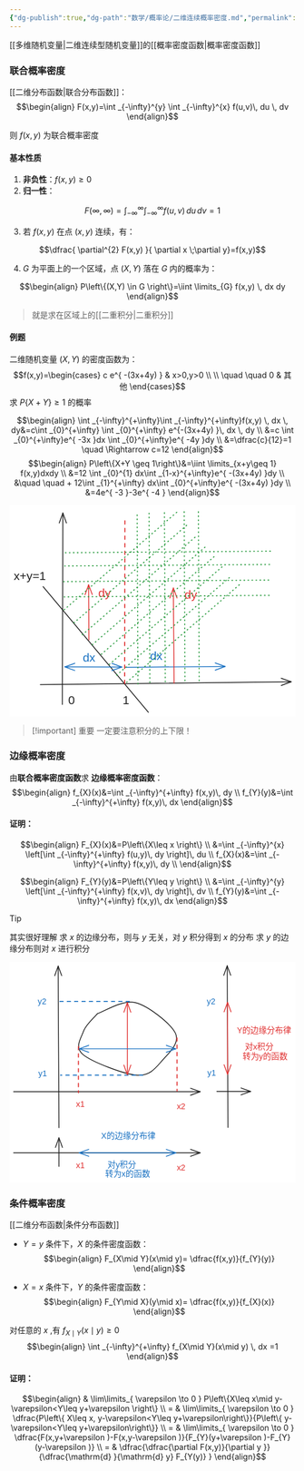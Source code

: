 ```yaml
---
{"dg-publish":true,"dg-path":"数学/概率论/二维连续概率密度.md","permalink":"/数学/概率论/二维连续概率密度/","dgPassFrontmatter":true,"noteIcon":"","created":"2024-04-16T13:01:27.313+08:00","updated":"2025-02-28T15:20:15.984+08:00"}
---
```


[[多维随机变量\|二维连续型随机变量]]的[[概率密度函数\|概率密度函数]]
### 联合概率密度
[[二维分布函数\|联合分布函数]]：
$$\begin{align}
F(x,y)=\int _{-\infty}^{y} \int _{-\infty}^{x} f(u,v)\, du \, dv 
\end{align}$$

则 $f(x,y)$ 为联合概率密度
#### 基本性质
1. **非负性**：$f(x,y)\geq 0$
2. **归一性**：
 
 $$F(\infty,\infty)=\int _{-\infty}^{\infty} \int _{-\infty}^{\infty} f(u,v)\, du \, dv=1$$

3. 若 $f(x,y)$ 在点 $(x,y)$ 连续，有：

$$\dfrac{ \partial^{2} F(x,y) }{ \partial x \;\partial y}=f(x,y)$$
	
4.  $G$ 为平面上的一个区域，点 $(X,Y)$ 落在 $G$ 内的概率为：

$$\begin{align}
P\left\{(X,Y) \in G \right\}=\iint \limits_{G} f(x,y) \, dx dy
\end{align}$$

>就是求在区域上的[[二重积分\|二重积分]] 

#### 例题
二维随机变量 $(X,Y)$ 的密度函数为：
$$f(x,y)=\begin{cases}
c e^{ -(3x+4y) }  & x>0,y>0 \\ \\
\quad \quad 0 & 其他
\end{cases}$$
求 $P\left\{X+Y \right\}\geq 1$ 的概率

$$\begin{align}
\int _{-\infty}^{+\infty}\int _{-\infty}^{+\infty}f(x,y) \, dx  \, dy&=c\int _{0}^{+\infty} \int _{0}^{+\infty} e^{-(3x+4y)  }\, dx \, dy \\
&=c  \int _{0}^{+\infty}e^{ -3x }dx \int _{0}^{+\infty}e^{ -4y }dy \\
&=\dfrac{c}{12}=1  \quad  \Rightarrow c=12
\end{align}$$
$$\begin{align}
P\left\{X+Y \geq 1\right\}&=\iint \limits_{x+y\geq 1} f(x,y)dxdy \\
&=12 \int _{0}^{1} dx\int _{1-x}^{+\infty}e^{ -(3x+4y) }dy \\
&\quad \quad +   12\int _{1}^{+\infty} dx\int _{0}^{+\infty}e^{ -(3x+4y) }dy \\
&=4e^{ -3 }-3e^{ -4 }
\end{align}$$

<svg xmlns="http://www.w3.org/2000/svg" version="1.1" viewBox="0 0 677.4140452238789 501.04252578648834" width="677.4140452238789" height="501.04252578648834">  <!-- svg-source:excalidraw -->    <defs>    <style class="style-fonts">      @font-face {        font-family: "Virgil";        src: url("https://excalidraw.com/Virgil.woff2");      }      @font-face {        font-family: "Cascadia";        src: url("https://excalidraw.com/Cascadia.woff2");      }      @font-face {        font-family: "Assistant";        src: url("https://excalidraw.com/Assistant-Regular.woff2");      }    </style>      </defs>  <rect x="0" y="0" width="677.4140452238789" height="501.04252578648834" fill="#ffffff"></rect><g stroke-linecap="round"><g transform="translate(72.93601732777506 425.53853557862635) rotate(0 297.23901394805193 -3.4355888539308808)"><path d="M0 0 C127.48 -1.47, 254.97 -2.95, 594.48 -6.87 M0 0 C136.09 -1.57, 272.18 -3.15, 594.48 -6.87" stroke="#1e1e1e" stroke-width="2" fill="none"></path></g><g transform="translate(72.93601732777506 425.53853557862635) rotate(0 297.23901394805193 -3.4355888539308808)"><path d="M571.09 1.95 C576.1 0.06, 581.12 -1.83, 594.48 -6.87 M571.09 1.95 C576.44 -0.07, 581.8 -2.09, 594.48 -6.87" stroke="#1e1e1e" stroke-width="2" fill="none"></path></g><g transform="translate(72.93601732777506 425.53853557862635) rotate(0 297.23901394805193 -3.4355888539308808)"><path d="M570.89 -15.15 C575.95 -13.37, 581.01 -11.6, 594.48 -6.87 M570.89 -15.15 C576.29 -13.25, 581.69 -11.36, 594.48 -6.87" stroke="#1e1e1e" stroke-width="2" fill="none"></path></g></g><mask></mask><g stroke-linecap="round"><g transform="translate(125.1357188354823 472.4150987414514) rotate(0 0.6284646426929612 -226.8099440492656)"><path d="M0 0 C0.26 -93.21, 0.52 -186.43, 1.26 -453.62 M0 0 C0.29 -103.6, 0.57 -207.19, 1.26 -453.62" stroke="#1e1e1e" stroke-width="2" fill="none"></path></g><g transform="translate(125.1357188354823 472.4150987414514) rotate(0 0.6284646426929612 -226.8099440492656)"><path d="M9.74 -430.1 C8 -434.94, 6.25 -439.77, 1.26 -453.62 M9.74 -430.1 C7.8 -435.47, 5.87 -440.84, 1.26 -453.62" stroke="#1e1e1e" stroke-width="2" fill="none"></path></g><g transform="translate(125.1357188354823 472.4150987414514) rotate(0 0.6284646426929612 -226.8099440492656)"><path d="M-7.36 -430.15 C-5.59 -434.97, -3.82 -439.8, 1.26 -453.62 M-7.36 -430.15 C-5.39 -435.51, -3.42 -440.87, 1.26 -453.62" stroke="#1e1e1e" stroke-width="2" fill="none"></path></g></g><mask></mask><g stroke-linecap="round"><g transform="translate(79.5903103362948 193.11215612886076) rotate(0 124.7276036879598 148.9651848288138)"><path d="M0 0 C85.94 102.64, 171.88 205.28, 249.46 297.93 M0 0 C93.82 112.05, 187.64 224.11, 249.46 297.93" stroke="#1e1e1e" stroke-width="2" fill="none"></path></g></g><mask></mask><g transform="translate(10 152.30949123134997) rotate(0 38.1376953125 16.100000000000023)"><text x="0" y="25.760546874999996" font-family="Helvetica, Segoe UI Emoji" font-size="28px" fill="#1e1e1e" text-anchor="start" style="white-space: pre;" direction="ltr" dominant-baseline="alphabetic">x+y=1</text></g><g transform="translate(268.09233246175836 445.9295829563325) rotate(0 7.7861328125 16.100000000000023)"><text x="0" y="25.760546874999996" font-family="Helvetica, Segoe UI Emoji" font-size="28px" fill="#1e1e1e" text-anchor="start" style="white-space: pre;" direction="ltr" dominant-baseline="alphabetic">1</text></g><g stroke-linecap="round"><g transform="translate(272.8403781607931 422.9546413025257) rotate(0 0.3074912297925039 -197.73894732413885)"><path d="M0 0 C0.2 -125.85, 0.39 -251.7, 0.61 -395.48" stroke="#e03131" stroke-width="2.5" fill="none" stroke-dasharray="8 10"></path></g></g><mask></mask><g stroke-linecap="round"><g transform="translate(188.07260871961444 319.6901762082218) rotate(0 -0.3331432283880531 -65.49234231337289)"><path d="M0 0 C-0.17 -33.92, -0.35 -67.83, -0.67 -130.98 M0 0 C-0.22 -43.17, -0.44 -86.35, -0.67 -130.98" stroke="#e03131" stroke-width="2" fill="none"></path></g><g transform="translate(188.07260871961444 319.6901762082218) rotate(0 -0.3331432283880531 -65.49234231337289)"><path d="M8 -107.54 C5.76 -113.61, 3.51 -119.68, -0.67 -130.98 M8 -107.54 C5.15 -115.26, 2.29 -122.99, -0.67 -130.98" stroke="#e03131" stroke-width="2" fill="none"></path></g><g transform="translate(188.07260871961444 319.6901762082218) rotate(0 -0.3331432283880531 -65.49234231337289)"><path d="M-9.1 -107.45 C-6.91 -113.54, -4.73 -119.64, -0.67 -130.98 M-9.1 -107.45 C-6.32 -115.21, -3.54 -122.96, -0.67 -130.98" stroke="#e03131" stroke-width="2" fill="none"></path></g></g><mask></mask><g stroke-linecap="round"><g transform="translate(131.16829451116791 383.33164915130556) rotate(0 67.4478666178477 0.19663617335174877)"><path d="M0 0 C44.14 0.13, 88.28 0.26, 134.9 0.39 M0 0 C39.93 0.12, 79.86 0.23, 134.9 0.39" stroke="#1971c2" stroke-width="2" fill="none"></path></g><g transform="translate(131.16829451116791 383.33164915130556) rotate(0 67.4478666178477 0.19663617335174877)"><path d="M23.52 -8.48 C15.82 -5.71, 8.13 -2.93, 0 0 M23.52 -8.48 C16.56 -5.97, 9.59 -3.46, 0 0" stroke="#1971c2" stroke-width="2" fill="none"></path></g><g transform="translate(131.16829451116791 383.33164915130556) rotate(0 67.4478666178477 0.19663617335174877)"><path d="M23.47 8.62 C15.79 5.8, 8.11 2.98, 0 0 M23.47 8.62 C16.52 6.07, 9.57 3.52, 0 0" stroke="#1971c2" stroke-width="2" fill="none"></path></g><g transform="translate(131.16829451116791 383.33164915130556) rotate(0 67.4478666178477 0.19663617335174877)"><path d="M111.38 8.88 C119.07 6.1, 126.77 3.32, 134.9 0.39 M111.38 8.88 C118.34 6.36, 125.3 3.85, 134.9 0.39" stroke="#1971c2" stroke-width="2" fill="none"></path></g><g transform="translate(131.16829451116791 383.33164915130556) rotate(0 67.4478666178477 0.19663617335174877)"><path d="M111.43 -8.23 C119.11 -5.41, 126.79 -2.59, 134.9 0.39 M111.43 -8.23 C118.38 -5.67, 125.32 -3.12, 134.9 0.39" stroke="#1971c2" stroke-width="2" fill="none"></path></g></g><mask></mask><g transform="translate(139.04361624280227 445.65827524720044) rotate(0 7.7861328125 16.100000000000023)"><text x="0" y="25.760546874999996" font-family="Helvetica, Segoe UI Emoji" font-size="28px" fill="#1e1e1e" text-anchor="start" style="white-space: pre;" direction="ltr" dominant-baseline="alphabetic">0</text></g><g stroke-linecap="round"><g transform="translate(276.36475754066714 384.4987995180495) rotate(0 117.25617055013254 -1.081708396576687)"><path d="M0 0 C50.82 -0.47, 101.64 -0.94, 234.51 -2.16 M0 0 C86.15 -0.79, 172.31 -1.59, 234.51 -2.16" stroke="#1971c2" stroke-width="2" fill="none"></path></g><g transform="translate(276.36475754066714 384.4987995180495) rotate(0 117.25617055013254 -1.081708396576687)"><path d="M211.1 6.6 C216.17 4.7, 221.25 2.8, 234.51 -2.16 M211.1 6.6 C219.7 3.38, 228.3 0.16, 234.51 -2.16" stroke="#1971c2" stroke-width="2" fill="none"></path></g><g transform="translate(276.36475754066714 384.4987995180495) rotate(0 117.25617055013254 -1.081708396576687)"><path d="M210.94 -10.5 C216.05 -8.69, 221.16 -6.89, 234.51 -2.16 M210.94 -10.5 C219.6 -7.44, 228.26 -4.37, 234.51 -2.16" stroke="#1971c2" stroke-width="2" fill="none"></path></g></g><mask></mask><g stroke-linecap="round"><g transform="translate(389.97642326193454 422.0125985537918) rotate(0 -0.8704092028526702 -112.72073869367318)"><path d="M0 0 C-0.57 -74.02, -1.14 -148.04, -1.74 -225.44 M0 0 C-0.5 -64.25, -0.99 -128.5, -1.74 -225.44" stroke="#e03131" stroke-width="2" fill="none"></path></g><g transform="translate(389.97642326193454 422.0125985537918) rotate(0 -0.8704092028526702 -112.72073869367318)"><path d="M6.99 -202.02 C4.12 -209.71, 1.26 -217.4, -1.74 -225.44 M6.99 -202.02 C4.5 -208.69, 2.01 -215.37, -1.74 -225.44" stroke="#e03131" stroke-width="2" fill="none"></path></g><g transform="translate(389.97642326193454 422.0125985537918) rotate(0 -0.8704092028526702 -112.72073869367318)"><path d="M-10.11 -201.88 C-7.36 -209.62, -4.61 -217.35, -1.74 -225.44 M-10.11 -201.88 C-7.72 -208.6, -5.34 -215.31, -1.74 -225.44" stroke="#e03131" stroke-width="2" fill="none"></path></g></g><mask></mask><g transform="translate(210.2548571435218 192.60909552399698) rotate(0 14.7861328125 16.100000000000023)"><text x="0" y="25.760546874999996" font-family="Helvetica, Segoe UI Emoji" font-size="28px" fill="#e03131" text-anchor="start" style="white-space: pre;" direction="ltr" dominant-baseline="alphabetic">dy</text></g><g transform="translate(414.8009740277312 196.60104731338743) rotate(0 14.7861328125 16.100000000000023)"><text x="0" y="25.760546874999996" font-family="Helvetica, Segoe UI Emoji" font-size="28px" fill="#e03131" text-anchor="start" style="white-space: pre;" direction="ltr" dominant-baseline="alphabetic">dy</text></g><g transform="translate(173.6092680008269 345.4983840738307) rotate(0 14.7861328125 16.100000000000023)"><text x="0" y="25.760546874999996" font-family="Helvetica, Segoe UI Emoji" font-size="28px" fill="#1971c2" text-anchor="start" style="white-space: pre;" direction="ltr" dominant-baseline="alphabetic">dx</text></g><g transform="translate(332.87401533789034 341.6292598950738) rotate(0 14.7861328125 16.100000000000023)"><text x="0" y="25.760546874999996" font-family="Helvetica, Segoe UI Emoji" font-size="28px" fill="#1971c2" text-anchor="start" style="white-space: pre;" direction="ltr" dominant-baseline="alphabetic">dx</text></g><g stroke-linecap="round"><g transform="translate(129.34657835952476 247.92457482606437) rotate(0 133.93850009713083 -115.88307272555937)"><path d="M0 0 C85.5 -73.97, 170.99 -147.94, 267.88 -231.77" stroke="#2f9e44" stroke-width="2.5" fill="none" stroke-dasharray="1.5 8"></path></g></g><mask></mask><g stroke-linecap="round"><g transform="translate(152.66765450086586 278.9667876558558) rotate(0 133.93850009713083 -115.88307272555937)"><path d="M0 0 C72.94 -63.1, 145.87 -126.21, 267.88 -231.77" stroke="#2f9e44" stroke-width="2.5" fill="none" stroke-dasharray="1.5 8"></path></g></g><mask></mask><g stroke-linecap="round"><g transform="translate(172.57452218675598 307.1726557267914) rotate(0 133.93850009713083 -115.88307272555937)"><path d="M0 0 C73.25 -63.37, 146.49 -126.75, 267.88 -231.77" stroke="#2f9e44" stroke-width="2.5" fill="none" stroke-dasharray="1.5 8"></path></g></g><mask></mask><g stroke-linecap="round"><g transform="translate(196.2632117372441 330.7300795049762) rotate(0 133.93850009713083 -115.88307272555937)"><path d="M0 0 C83.79 -72.49, 167.58 -144.99, 267.88 -231.77" stroke="#2f9e44" stroke-width="2.5" fill="none" stroke-dasharray="1.5 8"></path></g></g><mask></mask><g stroke-linecap="round"><g transform="translate(217.53588398703505 353.44710804195915) rotate(0 133.93850009713083 -115.88307272555937)"><path d="M0 0 C96.48 -83.47, 192.95 -166.94, 267.88 -231.77" stroke="#2f9e44" stroke-width="2.5" fill="none" stroke-dasharray="1.5 8"></path></g></g><mask></mask><g stroke-linecap="round"><g transform="translate(236.54981549945205 377.5035408391507) rotate(0 133.93850009713083 -115.88307272555937)"><path d="M0 0 C90.62 -78.41, 181.24 -156.81, 267.88 -231.77" stroke="#2f9e44" stroke-width="2.5" fill="none" stroke-dasharray="1.5 8"></path></g></g><mask></mask><g stroke-linecap="round"><g transform="translate(253.90927027478256 402.87302087204375) rotate(0 133.93850009713083 -115.88307272555937)"><path d="M0 0 C87.49 -75.69, 174.97 -151.39, 267.88 -231.77" stroke="#2f9e44" stroke-width="2.5" fill="none" stroke-dasharray="1.5 8"></path></g></g><mask></mask><g stroke-linecap="round"><g transform="translate(277.5980463836436 419.86486223823067) rotate(0 133.93850009713083 -115.88307272555937)"><path d="M0 0 C61.74 -53.41, 123.47 -106.83, 267.88 -231.77" stroke="#2f9e44" stroke-width="2.5" fill="none" stroke-dasharray="1.5 8"></path></g></g><mask></mask><g stroke-linecap="round"><g transform="translate(132.3688596438933 112.78262267147738) rotate(0 246.42036056569896 -1.8423955880635958)"><path d="M0 0 C119.78 -0.9, 239.55 -1.79, 492.84 -3.68" stroke="#2f9e44" stroke-width="2.5" fill="none" stroke-dasharray="1.5 8"></path></g></g><mask></mask><g stroke-linecap="round"><g transform="translate(130.52647923669656 144.26913791943753) rotate(0 246.42036056569896 -1.8423955880635958)"><path d="M0 0 C106.12 -0.79, 212.25 -1.59, 492.84 -3.68" stroke="#2f9e44" stroke-width="2.5" fill="none" stroke-dasharray="1.5 8"></path></g></g><mask></mask><g stroke-linecap="round"><g transform="translate(128.18662181079753 181.26445590138906) rotate(0 246.42036056569896 -1.8423955880635958)"><path d="M0 0 C160.23 -1.2, 320.47 -2.4, 492.84 -3.68" stroke="#2f9e44" stroke-width="2.5" fill="none" stroke-dasharray="1.5 8"></path></g></g><mask></mask><g stroke-linecap="round"><g transform="translate(129.40260927488362 217.50437393061952) rotate(0 246.42036056569896 -1.8423955880635958)"><path d="M0 0 C139.62 -1.04, 279.24 -2.09, 492.84 -3.68" stroke="#2f9e44" stroke-width="2.5" fill="none" stroke-dasharray="1.5 8"></path></g></g><mask></mask><g stroke-linecap="round"><g transform="translate(304.32809957480686 423.6974644746497) rotate(0 -0.9716913567776828 -203.08175216984296)"><path d="M0 0 C-0.59 -123.89, -1.19 -247.78, -1.94 -406.16" stroke="#2f9e44" stroke-width="2.5" fill="none" stroke-dasharray="1.5 8"></path></g></g><mask></mask><g stroke-linecap="round"><g transform="translate(332.58458703153246 420.005082955498) rotate(0 -0.9716913567776828 -203.08175216984296)"><path d="M0 0 C-0.71 -148.95, -1.43 -297.9, -1.94 -406.16" stroke="#2f9e44" stroke-width="2.5" fill="none" stroke-dasharray="1.5 8"></path></g></g><mask></mask><g stroke-linecap="round"><g transform="translate(369.06666590846316 418.60834077113896) rotate(0 -0.9716913567776828 -203.08175216984296)"><path d="M0 0 C-0.54 -113.84, -1.09 -227.67, -1.94 -406.16" stroke="#2f9e44" stroke-width="2.5" fill="none" stroke-dasharray="1.5 8"></path></g></g><mask></mask><g stroke-linecap="round"><g transform="translate(415.7949196826903 416.1635043396859) rotate(0 -0.9716913567776828 -203.08175216984296)"><path d="M0 0 C-0.59 -124.35, -1.19 -248.7, -1.94 -406.16" stroke="#2f9e44" stroke-width="2.5" fill="none" stroke-dasharray="1.5 8"></path></g></g><mask></mask><g stroke-linecap="round"><g transform="translate(449.49179960624997 416.1635043396859) rotate(0 -0.9716913567776828 -203.08175216984296)"><path d="M0 0 C-0.41 -86.61, -0.83 -173.22, -1.94 -406.16" stroke="#2f9e44" stroke-width="2.5" fill="none" stroke-dasharray="1.5 8"></path></g></g><mask></mask></svg>


>[!important] 重要
>一定要注意积分的上下限！

### 边缘概率密度
由**联合概率密度函数**求 **边缘概率密度函数**：
$$\begin{align}
f_{X}(x)&=\int _{-\infty}^{+\infty} f(x,y)\, dy \\ 
f_{Y}(y)&=\int _{-\infty}^{+\infty} f(x,y)\, dx
\end{align}$$

#### 证明：
$$\begin{align}
F_{X}(x)&=P\left\{X\leq x \right\} \\
&=\int _{-\infty}^{x} \left[\int _{-\infty}^{+\infty} f(u,y)\, dy \right]\, du  \\
f_{X}(x)&=\int _{-\infty}^{+\infty} f(x,y)\, dy \\ 
\end{align}$$

$$\begin{align}
F_{Y}(y)&=P\left\{Y\leq y \right\} \\
&=\int _{-\infty}^{y} \left[\int _{-\infty}^{+\infty} f(x,v)\, dy \right]\, dv  \\ 
f_{Y}(y)&=\int _{-\infty}^{+\infty} f(x,y)\, dx
\end{align}$$


>[!tip] 
>其实很好理解
>求 $x$ 的边缘分布，则与 $y$ 无关，对 $y$ 积分得到 $x$ 的分布
>求 $y$ 的边缘分布则对 $x$ 进行积分

<svg xmlns="http://www.w3.org/2000/svg" version="1.1" viewBox="0 0 700.553676655589 541.9448717464657" width="700.553676655589" height="541.9448717464657">  <!-- svg-source:excalidraw -->    <defs>    <style class="style-fonts">      @font-face {        font-family: "Virgil";        src: url("https://excalidraw.com/Virgil.woff2");      }      @font-face {        font-family: "Cascadia";        src: url("https://excalidraw.com/Cascadia.woff2");      }      @font-face {        font-family: "Assistant";        src: url("https://excalidraw.com/Assistant-Regular.woff2");      }    </style>      </defs>  <rect x="0" y="0" width="700.553676655589" height="541.9448717464657" fill="#ffffff"></rect><g stroke-linecap="round"><g transform="translate(121.11106471011522 406.92982717113773) rotate(0 -0.9746671977796382 -198.09942145096647)"><path d="M0 0 C-0.32 -66.03, -1.62 -330.17, -1.95 -396.2 M0 0 C-0.32 -66.03, -1.62 -330.17, -1.95 -396.2" stroke="#1e1e1e" stroke-width="2" fill="none"></path></g><g transform="translate(121.11106471011522 406.92982717113773) rotate(0 -0.9746671977796382 -198.09942145096647)"><path d="M6.72 -372.75 C4.91 -377.64, 3.1 -382.53, -1.95 -396.2 M6.72 -372.75 C4.19 -379.59, 1.66 -386.44, -1.95 -396.2" stroke="#1e1e1e" stroke-width="2" fill="none"></path></g><g transform="translate(121.11106471011522 406.92982717113773) rotate(0 -0.9746671977796382 -198.09942145096647)"><path d="M-10.38 -372.66 C-8.62 -377.57, -6.87 -382.48, -1.95 -396.2 M-10.38 -372.66 C-7.92 -379.53, -5.46 -386.4, -1.95 -396.2" stroke="#1e1e1e" stroke-width="2" fill="none"></path></g></g><mask></mask><g stroke-linecap="round"><g transform="translate(10 318.72320068059526) rotate(0 228.55753045333063 0)"><path d="M0 0 C76.19 0, 380.93 0, 457.12 0 M0 0 C76.19 0, 380.93 0, 457.12 0" stroke="#1e1e1e" stroke-width="2" fill="none"></path></g><g transform="translate(10 318.72320068059526) rotate(0 228.55753045333063 0)"><path d="M433.62 8.55 C438.73 6.69, 443.84 4.83, 457.12 0 M433.62 8.55 C442.89 5.18, 452.16 1.8, 457.12 0" stroke="#1e1e1e" stroke-width="2" fill="none"></path></g><g transform="translate(10 318.72320068059526) rotate(0 228.55753045333063 0)"><path d="M433.62 -8.55 C438.73 -6.69, 443.84 -4.83, 457.12 0 M433.62 -8.55 C442.89 -5.18, 452.16 -1.8, 457.12 0" stroke="#1e1e1e" stroke-width="2" fill="none"></path></g></g><mask></mask><g stroke-linecap="round"><g transform="translate(215.65310829564123 127.20275069087529) rotate(0 77.7290745785362 62.134511847244084)"><path d="M0 0 C15.51 -4.47, 61.24 -34.84, 93.08 -26.8 C124.92 -18.76, 179.82 24.94, 191.03 48.25 C202.24 71.56, 175.93 95.92, 160.33 113.06 C144.74 130.2, 130.12 153.18, 97.47 151.07 C64.81 148.96, -13.65 118.42, -35.58 100.39 C-57.5 82.36, -40.04 59.62, -34.11 42.88 C-28.18 26.15, -5.69 7.15, 0 0 M0 0 C15.51 -4.47, 61.24 -34.84, 93.08 -26.8 C124.92 -18.76, 179.82 24.94, 191.03 48.25 C202.24 71.56, 175.93 95.92, 160.33 113.06 C144.74 130.2, 130.12 153.18, 97.47 151.07 C64.81 148.96, -13.65 118.42, -35.58 100.39 C-57.5 82.36, -40.04 59.62, -34.11 42.88 C-28.18 26.15, -5.69 7.15, 0 0" stroke="#1e1e1e" stroke-width="2" fill="none"></path></g></g><mask></mask><g stroke-linecap="round"><g transform="translate(168.86933979235198 208.09942138372026) rotate(0 -5.684341886080802e-14 56.53021561472042)"><path d="M0 0 C0 18.84, 0 94.22, 0 113.06" stroke="#e03131" stroke-width="2.5" fill="none" stroke-dasharray="8 10"></path></g></g><mask></mask><g stroke-linecap="round"><g transform="translate(410.4785123005263 186.65690365140108) rotate(0 0.05311831005747081 65.05848131681705)"><path d="M0 0 C0.02 21.69, 0.09 108.43, 0.11 130.12" stroke="#e03131" stroke-width="2.5" fill="none" stroke-dasharray="8 10"></path></g></g><mask></mask><g stroke-linecap="round"><g transform="translate(293.625713147615 97.47560996307857) rotate(0 -86.74464175575656 0)"><path d="M0 0 C-28.91 0, -144.57 0, -173.49 0" stroke="#1971c2" stroke-width="2.5" fill="none" stroke-dasharray="8 10"></path></g></g><mask></mask><g stroke-linecap="round"><g transform="translate(326.2767590974506 278.27484927228943) rotate(0 -100.63351279810854 0)"><path d="M0 0 C-33.54 0, -167.72 0, -201.27 0" stroke="#1971c2" stroke-width="2.5" fill="none" stroke-dasharray="8 10"></path></g></g><mask></mask><g transform="translate(163.0604633532073 337.20278281464107) rotate(0 10.5615234375 11.5)"><text x="0" y="18.400390625" font-family="Helvetica, Segoe UI Emoji" font-size="20px" fill="#e03131" text-anchor="start" style="white-space: pre;" direction="ltr" dominant-baseline="alphabetic">x1</text></g><g transform="translate(409.94150262129915 342.7193008553486) rotate(0 10.5615234375 11.5)"><text x="0" y="18.400390625" font-family="Helvetica, Segoe UI Emoji" font-size="20px" fill="#e03131" text-anchor="start" style="white-space: pre;" direction="ltr" dominant-baseline="alphabetic">x2</text></g><g transform="translate(69.22025981702313 86.46199269848148) rotate(0 10.5615234375 11.5)"><text x="0" y="18.400390625" font-family="Helvetica, Segoe UI Emoji" font-size="20px" fill="#1971c2" text-anchor="start" style="white-space: pre;" direction="ltr" dominant-baseline="alphabetic">y2</text></g><g transform="translate(70.5263479132401 262.36847720197784) rotate(0 10.5615234375 11.5)"><text x="0" y="18.400390625" font-family="Helvetica, Segoe UI Emoji" font-size="20px" fill="#1971c2" text-anchor="start" style="white-space: pre;" direction="ltr" dominant-baseline="alphabetic">y1</text></g><g stroke-linecap="round"><g transform="translate(288.75240928248354 100.39959549453488) rotate(0 0 88.20663452148392)"><path d="M0 0 C0 29.4, 0 147.01, 0 176.41 M0 0 C0 29.4, 0 147.01, 0 176.41" stroke="#e03131" stroke-width="2" fill="none"></path></g><g transform="translate(288.75240928248354 100.39959549453488) rotate(0 0 88.20663452148392)"><path d="M8.55 23.49 C6.71 18.44, 4.87 13.39, 0 0 M8.55 23.49 C5.76 15.83, 2.97 8.17, 0 0" stroke="#e03131" stroke-width="2" fill="none"></path></g><g transform="translate(288.75240928248354 100.39959549453488) rotate(0 0 88.20663452148392)"><path d="M-8.55 23.49 C-6.71 18.44, -4.87 13.39, 0 0 M-8.55 23.49 C-5.76 15.83, -2.97 8.17, 0 0" stroke="#e03131" stroke-width="2" fill="none"></path></g><g transform="translate(288.75240928248354 100.39959549453488) rotate(0 0 88.20663452148392)"><path d="M-8.55 152.92 C-6.71 157.97, -4.87 163.02, 0 176.41 M-8.55 152.92 C-5.76 160.58, -2.97 168.24, 0 176.41" stroke="#e03131" stroke-width="2" fill="none"></path></g><g transform="translate(288.75240928248354 100.39959549453488) rotate(0 0 88.20663452148392)"><path d="M8.55 152.92 C6.71 157.97, 4.87 163.02, 0 176.41 M8.55 152.92 C5.76 160.58, 2.97 168.24, 0 176.41" stroke="#e03131" stroke-width="2" fill="none"></path></g></g><mask></mask><g stroke-linecap="round"><g transform="translate(407.6607794510692 213.53806338361846) rotate(0 -118.45028525904638 0)"><path d="M0 0 C-39.48 0, -197.42 0, -236.9 0 M0 0 C-39.48 0, -197.42 0, -236.9 0" stroke="#1971c2" stroke-width="2" fill="none"></path></g><g transform="translate(407.6607794510692 213.53806338361846) rotate(0 -118.45028525904638 0)"><path d="M-23.49 8.55 C-14.77 5.37, -6.04 2.2, 0 0 M-23.49 8.55 C-17.02 6.2, -10.55 3.84, 0 0" stroke="#1971c2" stroke-width="2" fill="none"></path></g><g transform="translate(407.6607794510692 213.53806338361846) rotate(0 -118.45028525904638 0)"><path d="M-23.49 -8.55 C-14.77 -5.37, -6.04 -2.2, 0 0 M-23.49 -8.55 C-17.02 -6.2, -10.55 -3.84, 0 0" stroke="#1971c2" stroke-width="2" fill="none"></path></g><g transform="translate(407.6607794510692 213.53806338361846) rotate(0 -118.45028525904638 0)"><path d="M-213.41 -8.55 C-222.13 -5.37, -230.86 -2.2, -236.9 0 M-213.41 -8.55 C-219.88 -6.2, -226.35 -3.84, -236.9 0" stroke="#1971c2" stroke-width="2" fill="none"></path></g><g transform="translate(407.6607794510692 213.53806338361846) rotate(0 -118.45028525904638 0)"><path d="M-213.41 8.55 C-222.13 5.37, -230.86 2.2, -236.9 0 M-213.41 8.55 C-219.88 6.2, -226.35 3.84, -236.9 0" stroke="#1971c2" stroke-width="2" fill="none"></path></g></g><mask></mask><g stroke-linecap="round"><g transform="translate(121.11106553840136 501.75966096115917) rotate(0 0 -35.04040512784286)"><path d="M0 0 C0 -11.68, 0 -58.4, 0 -70.08 M0 0 C0 -11.68, 0 -58.4, 0 -70.08" stroke="#1e1e1e" stroke-width="2" fill="none"></path></g><g transform="translate(121.11106553840136 501.75966096115917) rotate(0 0 -35.04040512784286)"><path d="M8.55 -46.59 C5.51 -54.94, 2.47 -63.29, 0 -70.08 M8.55 -46.59 C6.13 -53.23, 3.72 -59.87, 0 -70.08" stroke="#1e1e1e" stroke-width="2" fill="none"></path></g><g transform="translate(121.11106553840136 501.75966096115917) rotate(0 0 -35.04040512784286)"><path d="M-8.55 -46.59 C-5.51 -54.94, -2.47 -63.29, 0 -70.08 M-8.55 -46.59 C-6.13 -53.23, -3.72 -59.87, 0 -70.08" stroke="#1e1e1e" stroke-width="2" fill="none"></path></g></g><mask></mask><g stroke-linecap="round"><g transform="translate(10.000000828286147 468.4412782773434) rotate(0 228.55753045333063 0)"><path d="M0 0 C76.19 0, 380.93 0, 457.12 0 M0 0 C76.19 0, 380.93 0, 457.12 0" stroke="#1e1e1e" stroke-width="2" fill="none"></path></g><g transform="translate(10.000000828286147 468.4412782773434) rotate(0 228.55753045333063 0)"><path d="M433.62 8.55 C441.87 5.55, 450.13 2.54, 457.12 0 M433.62 8.55 C442.96 5.15, 452.29 1.76, 457.12 0" stroke="#1e1e1e" stroke-width="2" fill="none"></path></g><g transform="translate(10.000000828286147 468.4412782773434) rotate(0 228.55753045333063 0)"><path d="M433.62 -8.55 C441.87 -5.55, 450.13 -2.54, 457.12 0 M433.62 -8.55 C442.96 -5.15, 452.29 -1.76, 457.12 0" stroke="#1e1e1e" stroke-width="2" fill="none"></path></g></g><mask></mask><g transform="translate(163.06046418149344 486.9208604113883) rotate(0 10.5615234375 11.5)"><text x="0" y="18.400390625" font-family="Helvetica, Segoe UI Emoji" font-size="20px" fill="#e03131" text-anchor="start" style="white-space: pre;" direction="ltr" dominant-baseline="alphabetic">x1</text></g><g transform="translate(409.94150344958484 492.4373784520958) rotate(0 10.5615234375 11.5)"><text x="0" y="18.400390625" font-family="Helvetica, Segoe UI Emoji" font-size="20px" fill="#e03131" text-anchor="start" style="white-space: pre;" direction="ltr" dominant-baseline="alphabetic">x2</text></g><g stroke-linecap="round"><g transform="translate(407.66078027935487 468.44720734011935) rotate(0 -118.45028525904638 0)"><path d="M0 0 C-39.48 0, -197.42 0, -236.9 0 M0 0 C-39.48 0, -197.42 0, -236.9 0" stroke="#1971c2" stroke-width="2" fill="none"></path></g><g transform="translate(407.66078027935487 468.44720734011935) rotate(0 -118.45028525904638 0)"><path d="M-23.49 8.55 C-15.57 5.67, -7.64 2.78, 0 0 M-23.49 8.55 C-18.22 6.63, -12.95 4.71, 0 0" stroke="#1971c2" stroke-width="2" fill="none"></path></g><g transform="translate(407.66078027935487 468.44720734011935) rotate(0 -118.45028525904638 0)"><path d="M-23.49 -8.55 C-15.57 -5.67, -7.64 -2.78, 0 0 M-23.49 -8.55 C-18.22 -6.63, -12.95 -4.71, 0 0" stroke="#1971c2" stroke-width="2" fill="none"></path></g><g transform="translate(407.66078027935487 468.44720734011935) rotate(0 -118.45028525904638 0)"><path d="M-213.41 -8.55 C-221.33 -5.67, -229.26 -2.78, -236.9 0 M-213.41 -8.55 C-218.68 -6.63, -223.95 -4.71, -236.9 0" stroke="#1971c2" stroke-width="2" fill="none"></path></g><g transform="translate(407.66078027935487 468.44720734011935) rotate(0 -118.45028525904638 0)"><path d="M-213.41 8.55 C-221.33 5.67, -229.26 2.78, -236.9 0 M-213.41 8.55 C-218.68 6.63, -223.95 4.71, -236.9 0" stroke="#1971c2" stroke-width="2" fill="none"></path></g></g><mask></mask><g stroke-linecap="round"><g transform="translate(535.3641455645843 406.19884290193295) rotate(0 -0.9746671977795813 -198.09942145096647)"><path d="M0 0 C-0.32 -66.03, -1.62 -330.17, -1.95 -396.2 M0 0 C-0.32 -66.03, -1.62 -330.17, -1.95 -396.2" stroke="#1e1e1e" stroke-width="2" fill="none"></path></g><g transform="translate(535.3641455645843 406.19884290193295) rotate(0 -0.9746671977795813 -198.09942145096647)"><path d="M6.72 -372.75 C3.67 -380.99, 0.63 -389.23, -1.95 -396.2 M6.72 -372.75 C3.77 -380.72, 0.83 -388.69, -1.95 -396.2" stroke="#1e1e1e" stroke-width="2" fill="none"></path></g><g transform="translate(535.3641455645843 406.19884290193295) rotate(0 -0.9746671977795813 -198.09942145096647)"><path d="M-10.38 -372.66 C-7.42 -380.94, -4.46 -389.21, -1.95 -396.2 M-10.38 -372.66 C-7.52 -380.66, -4.65 -388.66, -1.95 -396.2" stroke="#1e1e1e" stroke-width="2" fill="none"></path></g></g><mask></mask><g stroke-linecap="round"><g transform="translate(508.09369563076484 317.99221641138865) rotate(0 41.306640796295824 0)"><path d="M0 0 C13.77 0, 68.84 0, 82.61 0 M0 0 C13.77 0, 68.84 0, 82.61 0" stroke="#1e1e1e" stroke-width="2" fill="none"></path></g><g transform="translate(508.09369563076484 317.99221641138865) rotate(0 41.306640796295824 0)"><path d="M59.12 8.55 C67.57 5.48, 76.02 2.4, 82.61 0 M59.12 8.55 C63.92 6.8, 68.73 5.05, 82.61 0" stroke="#1e1e1e" stroke-width="2" fill="none"></path></g><g transform="translate(508.09369563076484 317.99221641138865) rotate(0 41.306640796295824 0)"><path d="M59.12 -8.55 C67.57 -5.48, 76.02 -2.4, 82.61 0 M59.12 -8.55 C63.92 -6.8, 68.73 -5.05, 82.61 0" stroke="#1e1e1e" stroke-width="2" fill="none"></path></g></g><mask></mask><g transform="translate(483.4733406714922 85.7310084292767) rotate(0 10.5615234375 11.5)"><text x="0" y="18.400390625" font-family="Helvetica, Segoe UI Emoji" font-size="20px" fill="#1971c2" text-anchor="start" style="white-space: pre;" direction="ltr" dominant-baseline="alphabetic">y2</text></g><g transform="translate(484.7794287677093 261.63749293277215) rotate(0 10.5615234375 11.5)"><text x="0" y="18.400390625" font-family="Helvetica, Segoe UI Emoji" font-size="20px" fill="#1971c2" text-anchor="start" style="white-space: pre;" direction="ltr" dominant-baseline="alphabetic">y1</text></g><g stroke-linecap="round"><g transform="translate(534.3366375535434 99.6686112253301) rotate(0 0 88.20663452148392)"><path d="M0 0 C0 29.4, 0 147.01, 0 176.41 M0 0 C0 29.4, 0 147.01, 0 176.41" stroke="#e03131" stroke-width="2" fill="none"></path></g><g transform="translate(534.3366375535434 99.6686112253301) rotate(0 0 88.20663452148392)"><path d="M8.55 23.49 C5.24 14.4, 1.93 5.3, 0 0 M8.55 23.49 C5.23 14.37, 1.91 5.24, 0 0" stroke="#e03131" stroke-width="2" fill="none"></path></g><g transform="translate(534.3366375535434 99.6686112253301) rotate(0 0 88.20663452148392)"><path d="M-8.55 23.49 C-5.24 14.4, -1.93 5.3, 0 0 M-8.55 23.49 C-5.23 14.37, -1.91 5.24, 0 0" stroke="#e03131" stroke-width="2" fill="none"></path></g><g transform="translate(534.3366375535434 99.6686112253301) rotate(0 0 88.20663452148392)"><path d="M-8.55 152.92 C-5.24 162.02, -1.93 171.11, 0 176.41 M-8.55 152.92 C-5.23 162.05, -1.91 171.17, 0 176.41" stroke="#e03131" stroke-width="2" fill="none"></path></g><g transform="translate(534.3366375535434 99.6686112253301) rotate(0 0 88.20663452148392)"><path d="M8.55 152.92 C5.24 162.02, 1.93 171.11, 0 176.41 M8.55 152.92 C5.23 162.05, 1.91 171.17, 0 176.41" stroke="#e03131" stroke-width="2" fill="none"></path></g></g><mask></mask><g transform="translate(557.213832905589 157.22320111769932) rotate(0 66.669921875 11.5)"><text x="0" y="18.400390625" font-family="Helvetica, Segoe UI Emoji" font-size="20px" fill="#e03131" text-anchor="start" style="white-space: pre;" direction="ltr" dominant-baseline="alphabetic">Y的边缘分布律</text></g><g transform="translate(224.64018800932513 414.6088382191274) rotate(0 66.669921875 11.5)"><text x="0" y="18.400390625" font-family="Helvetica, Segoe UI Emoji" font-size="20px" fill="#1971c2" text-anchor="start" style="white-space: pre;" direction="ltr" dominant-baseline="alphabetic">X的边缘分布律</text></g><g transform="translate(571.3185673365517 197.08779623166993) rotate(0 55 23)"><text x="0" y="18.400390625" font-family="Helvetica, Segoe UI Emoji" font-size="20px" fill="#e03131" text-anchor="start" style="white-space: pre;" direction="ltr" dominant-baseline="alphabetic">   对x积分</text><text x="0" y="41.400390625" font-family="Helvetica, Segoe UI Emoji" font-size="20px" fill="#e03131" text-anchor="start" style="white-space: pre;" direction="ltr" dominant-baseline="alphabetic">转为y的函数</text></g><g transform="translate(234.5955302785951 485.94487174646565) rotate(0 55 23)"><text x="0" y="18.400390625" font-family="Helvetica, Segoe UI Emoji" font-size="20px" fill="#1971c2" text-anchor="start" style="white-space: pre;" direction="ltr" dominant-baseline="alphabetic">    对y积分</text><text x="0" y="41.400390625" font-family="Helvetica, Segoe UI Emoji" font-size="20px" fill="#1971c2" text-anchor="start" style="white-space: pre;" direction="ltr" dominant-baseline="alphabetic">转为x的函数</text></g></svg>


### 条件概率密度
[[二维分布函数\|条件分布函数]]
- $Y=y$ 条件下，$X$ 的条件密度函数：
$$\begin{align}
F_{X\mid Y}(x\mid y)= \dfrac{f(x,y)}{f_{Y}(y)} 
\end{align}$$

- $X=x$ 条件下，$Y$ 的条件密度函数：
$$\begin{align}
F_{Y\mid X}(y\mid x)= \dfrac{f(x,y)}{f_{X}(x)}
\end{align}$$

对任意的 $x$ ,有 $f_{X\mid Y}(x\mid y)\geq 0$
$$\begin{align}
\int _{-\infty}^{+\infty} f_{X\mid Y}(x\mid y) \, dx =1
\end{align}$$

#### 证明：

$$\begin{align}
 & \lim\limits_{ \varepsilon \to 0 } P\left\{X\leq x\mid y-\varepsilon<Y\leq y+\varepsilon \right\} \\
= & \lim\limits_{ \varepsilon \to 0 } \dfrac{P\left\{ X\leq x, y-\varepsilon<Y\leq y+\varepsilon\right\}}{P\left\{ y-\varepsilon<Y\leq y+\varepsilon\right\}} \\
= & \lim\limits_{ \varepsilon  \to 0 } \dfrac{F(x,y+\varepsilon )-F(x,y-\varepsilon )}{F_{Y}(y+\varepsilon )-F_{Y}(y-\varepsilon )} \\
= & \dfrac{\dfrac{\partial F(x,y)}{\partial y }}{\dfrac{\mathrm{d} }{\mathrm{d} y} F_{Y(y)} }
\end{align}$$


